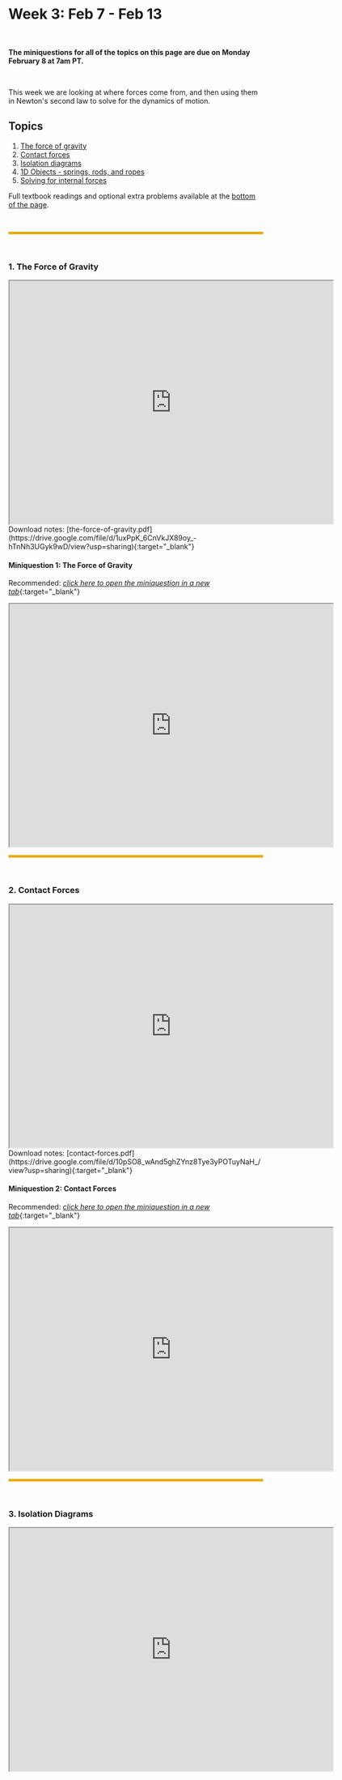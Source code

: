 # Week 3: Feb 7 - Feb 13

<br>

**The miniquestions for all of the topics on this page are due on Monday February 8 at 7am PT.**


<br>

This week we are looking at where forces come from, and then using them in Newton's second law to solve for the dynamics of motion.


## Topics

1. [The force of gravity](#1-the-force-of-gravity)
2. [Contact forces](#2-contact-forces)
3. [Isolation diagrams](#3-isolation-diagrams)
4. [1D Objects - springs, rods, and ropes](#4-1d-objects-springs-rods-and-ropes)
5. [Solving for internal forces](#5-solving-for-internal-forces)

Full textbook readings and optional extra problems available at the [bottom of the page](#optional-readings-and-extra-problems).

<br>
<hr style="color:black;background-color:#EAAA00;height:5px">
<br>

### 1. The Force of Gravity
<iframe src="https://drive.google.com/file/d/1uxPpK_6CnVkJX89oy_-hTnNh3UGyk9wD/preview" width="640" height="480">
</iframe>


<br>
Download notes: [the-force-of-gravity.pdf](https://drive.google.com/file/d/1uxPpK_6CnVkJX89oy_-hTnNh3UGyk9wD/view?usp=sharing){:target="_blank"}
<br>

#### Miniquestion 1: The Force of Gravity 

Recommended: [*click here to open the miniquestion in a new tab*](https://forms.gle/6gX1KC4Xxb3V2CQz7){:target="_blank"}
<iframe src="https://docs.google.com/forms/d/e/1FAIpQLSebZB-kfDCKwgcBKD6sWg0Ve_cUm64tg_XAJ3mf2BBnXTaK4w/viewform?embedded=true" width="640" height="480" frameborder="20" marginheight="0" marginwidth="0">Loading…
</iframe>

<br>
<hr style="color:black;background-color:#EAAA00;height:5px">
<br>

### 2. Contact Forces
<iframe src="https://drive.google.com/file/d/10pSO8_wAnd5ghZYnz8Tye3yPOTuyNaH_/preview" width="640" height="480"> 
</iframe>

<br>
Download notes: [contact-forces.pdf](https://drive.google.com/file/d/10pSO8_wAnd5ghZYnz8Tye3yPOTuyNaH_/view?usp=sharing){:target="_blank"}
<br>

#### Miniquestion 2: Contact Forces

Recommended: [*click here to open the miniquestion in a new tab*](https://forms.gle/DGWwNKBCWu2HkgGe7){:target="_blank"}
<iframe src="https://docs.google.com/forms/d/e/1FAIpQLSexUzrRfIPJEV4J4ESVqq5_IgN_X8Xe4M499rT4k9lIwWTDgA/viewform?embedded=true" width="640" height="480" frameborder="20" marginheight="0" marginwidth="0">Loading…
</iframe>


<br>
<hr style="color:black;background-color:#EAAA00;height:5px">
<br>

### 3. Isolation Diagrams
<iframe src="https://drive.google.com/file/d/1Ih_irMGHw96YijNtQcvRAXK4fnpKecnl/preview" width="640" height="480">
</iframe>

